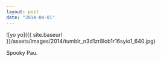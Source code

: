 ```yaml
---
layout: post
date: "2014-04-01"
---
```


![yo yo]({{ site.baseurl }}/assets/images/2014/tumblr_n3d1zr8lob1r16syio1_640.jpg)

Spooky Pau.
